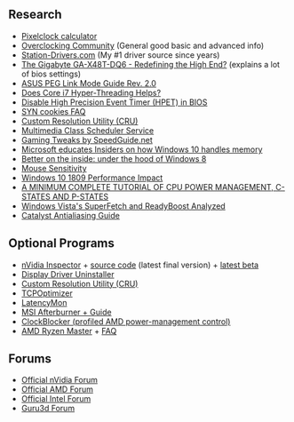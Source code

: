 ## Research
* [Pixelclock calculator](https://www.monitortests.com/pixelclock.php)
* [Overclocking Community](http://www.overclock.net/) (General good basic and advanced info)
* [Station-Drivers.com](http://www.station-drivers.com/) (My #1 driver source since years)
* [The Gigabyte GA-X48T-DQ6 - Redefining the High End?](http://www.anandtech.com/show/2410/13) (explains a lot of bios settings)
* [ASUS PEG Link Mode Guide Rev. 2.0](http://www.techarp.com/showarticle.aspx?artno=248&pgno=0)
* [Does Core i7 Hyper-Threading Helps?](http://vr-zone.com/articles/does-core-i7-hyper-threading-helps-/6160.html?doc=6160)
* [Disable High Precision Event Timer (HPET) in BIOS](http://forums.guru3d.com/showpost.php?p=3770113&postcount=2)
* [SYN cookies FAQ](http://cr.yp.to/syncookies.html)
* [Custom Resolution Utility (CRU)](http://www.monitortests.com/forum/Thread-Custom-Resolution-Utility-CRU)
* [Multimedia Class Scheduler Service](https://msdn.microsoft.com/en-us/library/windows/desktop/ms684247(v=vs.85).aspx)
* [Gaming Tweaks by SpeedGuide.net](http://www.speedguide.net/articles/gaming-tweaks-5812)
* [Microsoft educates Insiders on how Windows 10 handles memory](https://www.onmsft.com/news/microsoft-educates-insiders-windows-10-handles-memory)
* [Better on the inside: under the hood of Windows 8](https://arstechnica.com/information-technology/2012/10/better-on-the-inside-under-the-hood-of-windows-8/2/)
* [Mouse Sensitivity](https://www.mouse-sensitivity.com)
* [Windows 10 1809 Performance Impact](https://www.ict-r.com/windows-10-1809-performance-impact/)
* [A MINIMUM COMPLETE TUTORIAL OF CPU POWER MANAGEMENT, C-STATES AND P-STATES](https://metebalci.com/blog/a-minimum-complete-tutorial-of-cpu-power-management-c-states-and-p-states/)
* [Windows Vista's SuperFetch and ReadyBoost Analyzed](https://www.tomshardware.com/reviews/windows-vista-superfetch-and-readyboostanalyzed,1532-2.html)
* [Catalyst Antialiasing Guide](http://www.beyond3d.com/content/articles/37/1)

## Optional Programs
* [nVidia Inspector](http://download.orbmu2k.de/files/nvidiaInspector.zip) + [source code](https://github.com/Orbmu2k/nvidiaProfileInspector) (latest final version) + [latest beta](https://ci.appveyor.com/project/Orbmu2k/nvidiaprofileinspector)
* [Display Driver Uninstaller](https://www.wagnardsoft.com/)
* [Custom Resolution Utility (CRU)](https://www.monitortests.com/forum/Thread-Custom-Resolution-Utility-CRU)
* [TCPOptimizer](http://www.speedguide.net/files/TCPOptimizer.exe)
* [LatencyMon](http://www.resplendence.com/latencymon)
* [MSI Afterburner + Guide](https://forums.guru3d.com/threads/overclocking-with-msi-afterburner-at-users-risk.327291/)
* [ClockBlocker (profiled AMD power-management control)](https://forums.guru3d.com/threads/clockblocker-profiled-amd-power-management-control.404465/)
* [AMD Ryzen Master](https://download.amd.com/Desktop/AMD-Ryzen-Master.exe) + [FAQ](https://www.amd.com/en/support/kb/faq/gpu-775)

## Forums
* [Official nVidia Forum](https://forums.geforce.com/)
* [Official AMD Forum](https://community.amd.com/community/support-forums/general-discussion)
* [Official Intel Forum](https://forums.intel.com/s/?language=en_US)
* [Guru3d Forum](https://forums.guru3d.com/)

